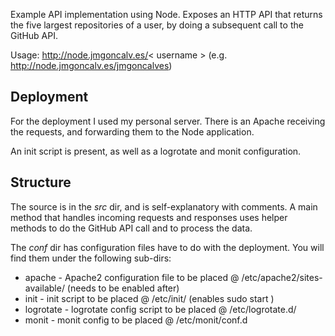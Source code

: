 Example API implementation using Node. Exposes an HTTP API that returns the five largest repositories of a user, by doing a subsequent call to the GitHub API.

Usage: http://node.jmgoncalv.es/&lt; username &gt; (e.g. http://node.jmgoncalv.es/jmgoncalves)

Deployment
----------

For the deployment I used my personal server. There is an Apache receiving the requests, and forwarding them to the Node application.

An init script is present, as well as a logrotate and monit configuration.

Structure
---------

The source is in the *src* dir, and is self-explanatory with comments. A main method that handles incoming requests and responses uses helper methods to do the GitHub API call and to process the data.

The *conf* dir has configuration files have to do with the deployment. You will find them under the following sub-dirs:

* apache - Apache2 configuration file to be placed @ /etc/apache2/sites-available/ (needs to be enabled after)
* init - init script to be placed @ /etc/init/ (enables sudo start <app>)
* logrotate - logrotate config script to be placed @ /etc/logrotate.d/
* monit - monit config to be placed @ /etc/monit/conf.d
